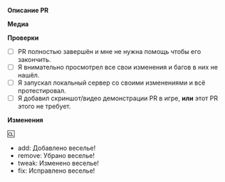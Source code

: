 <!-- ЭТО ШАБЛОН ВАШЕГО PULL REQUEST. Текст между стрелками - это комментарии - они не будут видны в PR. --> 

 **Описание PR**
 <!-- Ниже опишите ваш Pull Request. Что он изменяет? На что еще это может повлиять? Постарайтесь описать все внесённые вами изменения! --> 

 **Медиа** 
 <!-- Если приемлемо, добавьте скриншоты для демонстрации вашего PR. Если ваш PR представляет собой визуальное изменение, добавьте 
 скриншоты, иначе он может быть закрыт. --> 

 **Проверки** 
 <!-- Выполнение всех следующих действий, если это приемлемо для вида изменений сильно ускорит разбор вашего PR --> 
 - [ ] PR полностью завершён и мне не нужна помощь чтобы его закончить. 
 - [ ] Я внимательно просмотрел все свои изменения и багов в них не нашёл. 
 - [ ] Я запускал локальный сервер со своими изменениями и всё протестировал. 
 - [ ] Я добавил скриншот/видео демонстрации PR в игре, **или** этот PR этого не требует. 

 **Изменения** 
 <!-- 
 Здесь вы можете написать список изменений, который будет автоматически добавлен в игру, когда ваш PR будет принят. 
  
 В журнал изменений следует помещать только то, что действительно важно игрокам. 
  
 В списке изменений тип значка не является часть предложения, поэтому явно указывайте - Добавлен, Удалён, Изменён. 
 плохо: - add: Новый инструмент для инженеров 
 хорошо: - add: Добавлен новый инструмент для инженеров 
  
 Вы можете указать своё имя после символа :cl: именно оно будет отображаться в журнале изменений (иначе будет использоваться ваше имя на GitHub) 
 Например: :cl: Ian 
  
 --> 

 :cl: 
 - add: Добавлено веселье! 
 - remove: Убрано веселье! 
 - tweak: Изменено веселье! 
 - fix: Исправлено веселье!